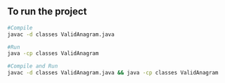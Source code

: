 
## To run the project
```bash
#Compile
javac -d classes ValidAnagram.java

#Run
java -cp classes ValidAnagram

#Compile and Run
javac -d classes ValidAnagram.java && java -cp classes ValidAnagram
```
